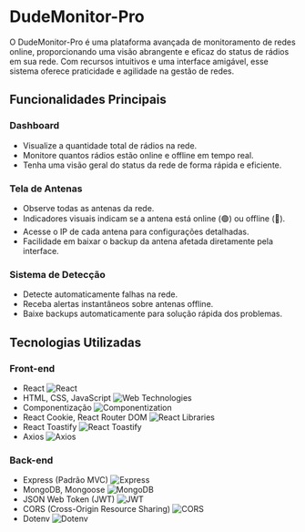 # DudeMonitor-Pro

O DudeMonitor-Pro é uma plataforma avançada de monitoramento de redes online, proporcionando uma visão abrangente e eficaz do status de rádios em sua rede. Com recursos intuitivos e uma interface amigável, esse sistema oferece praticidade e agilidade na gestão de redes.

## Funcionalidades Principais

### Dashboard

-   Visualize a quantidade total de rádios na rede.
-   Monitore quantos rádios estão online e offline em tempo real.
-   Tenha uma visão geral do status da rede de forma rápida e eficiente.

### Tela de Antenas

-   Observe todas as antenas da rede.
-   Indicadores visuais indicam se a antena está online (🟢) ou offline (🔴).
-   Acesse o IP de cada antena para configurações detalhadas.
-   Facilidade em baixar o backup da antena afetada diretamente pela interface.

### Sistema de Detecção

-   Detecte automaticamente falhas na rede.
-   Receba alertas instantâneos sobre antenas offline.
-   Baixe backups automaticamente para solução rápida dos problemas.

## Tecnologias Utilizadas


### Front-end
- React ![React](https://img.shields.io/badge/-React-blue)
- HTML, CSS, JavaScript ![Web Technologies](https://img.shields.io/badge/-Web_Technologies-gray)
- Componentização ![Componentization](https://img.shields.io/badge/-Componentization-orange)
- React Cookie, React Router DOM ![React Libraries](https://img.shields.io/badge/-React_Libraries-lightblue)
- React Toastify ![React Toastify](https://img.shields.io/badge/-React_Toastify-green)
- Axios ![Axios](https://img.shields.io/badge/-Axios-yellowgreen)

### Back-end
- Express (Padrão MVC) ![Express](https://img.shields.io/badge/-Express-lightgray)
- MongoDB, Mongoose ![MongoDB](https://img.shields.io/badge/-MongoDB-green)
- JSON Web Token (JWT) ![JWT](https://img.shields.io/badge/-JWT-blue)
- CORS (Cross-Origin Resource Sharing) ![CORS](https://img.shields.io/badge/-CORS-orange)
- Dotenv ![Dotenv](https://img.shields.io/badge/-Dotenv-yellow)